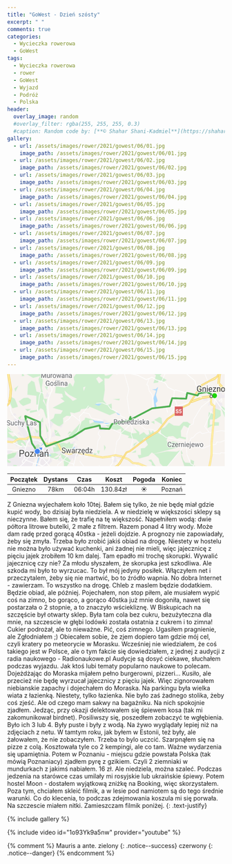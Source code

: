 ```yaml
---
title: "GoWest - Dzień szósty"
excerpt: " "
comments: true
categories:
  - Wycieczka rowerowa
  - GoWest
tags:
  - Wycieczka rowerowa
  - rower
  - GoWest
  - Wyjazd
  - Podróż
  - Polska
header:
  overlay_image: random
  #overlay_filter: rgba(255, 255, 255, 0.3)
  #caption: Random code by: [**© Shahar Shani-Kadmiel**](https://shaharkadmiel.github.io)"
gallery:
  - url: /assets/images/rower/2021/gowest/06/01.jpg
    image_path: /assets/images/rower/2021/gowest/06/01.jpg        
  - url: /assets/images/rower/2021/gowest/06/02.jpg
    image_path: /assets/images/rower/2021/gowest/06/02.jpg        
  - url: /assets/images/rower/2021/gowest/06/03.jpg
    image_path: /assets/images/rower/2021/gowest/06/03.jpg        
  - url: /assets/images/rower/2021/gowest/06/04.jpg
    image_path: /assets/images/rower/2021/gowest/06/04.jpg        
  - url: /assets/images/rower/2021/gowest/06/05.jpg
    image_path: /assets/images/rower/2021/gowest/06/05.jpg        
  - url: /assets/images/rower/2021/gowest/06/06.jpg
    image_path: /assets/images/rower/2021/gowest/06/06.jpg        
  - url: /assets/images/rower/2021/gowest/06/07.jpg
    image_path: /assets/images/rower/2021/gowest/06/07.jpg        
  - url: /assets/images/rower/2021/gowest/06/08.jpg
    image_path: /assets/images/rower/2021/gowest/06/08.jpg        
  - url: /assets/images/rower/2021/gowest/06/09.jpg
    image_path: /assets/images/rower/2021/gowest/06/09.jpg        
  - url: /assets/images/rower/2021/gowest/06/10.jpg
    image_path: /assets/images/rower/2021/gowest/06/10.jpg        
  - url: /assets/images/rower/2021/gowest/06/11.jpg
    image_path: /assets/images/rower/2021/gowest/06/11.jpg        
  - url: /assets/images/rower/2021/gowest/06/12.jpg
    image_path: /assets/images/rower/2021/gowest/06/12.jpg        
  - url: /assets/images/rower/2021/gowest/06/13.jpg
    image_path: /assets/images/rower/2021/gowest/06/13.jpg        
  - url: /assets/images/rower/2021/gowest/06/14.jpg
    image_path: /assets/images/rower/2021/gowest/06/14.jpg        
  - url: /assets/images/rower/2021/gowest/06/15.jpg
    image_path: /assets/images/rower/2021/gowest/06/15.jpg         
---
```


![mapka](/assets/images/rower/2021/gowest/06/mapka.png)

|Początek|Dystans|Czas|Koszt|Pogoda|Koniec|
|:---:|:---:|:---:|:---:|:---:|:---:|
|Gniezno|78km|06:04h|130.84zł|☀️|Poznań| 


Z Gniezna wyjechałem koło 10tej. Bałem się tylko, że nie będę miał gdzie kupić wody, bo dzisiaj była niedziela. A w niedzielę w większości sklepy są nieczynne. Bałem się, że trafię na tę większość. Napełniłem wodą: dwie półtora litrowe butelki, 2 małe z filtrem. Razem ponad 4 litry wody. Może dam radę przed gorącą 40stka - jeżeli dojdzie. A prognozy nie zapowiadały, żeby się zmyła. Trzeba było zrobić jakiś obiad na drogę. Niestety w hostelu nie można było używać kuchenki, ani żadnej nie mieli, więc jajecznicę z pięciu jajek zrobiłem 10 km dalej. Tam epadło mi trochę skorupki. Wywalić jajecznicę czy nie? Za młodu słyszałem, że skorupka jest szkodliwa. Ale szkoda mi było to wyrzucac. To był mój jedyny posiłek. Włączyłem net i przeczytalem, żeby się nie martwić, bo to źródło wapnia. No dobra Internet - zawierzam. To wszystko na drogę. Chleb z maslem będzie dodatkiem. Będzie obiad, ale później. Pojechałem, non stop piłem, ale musiałem wypić coś na zimno, bo gorąco, a gorąco 40stka już mnie dogoniła, nawet się postarzała o 2 stopnie, a to znaczyło wściekliznę. W Biskupicach na szczęście był otwarty sklep. Była tam cola bez cukru, bezużyteczna dla mnie, na szczescie w głębi lodówki została ostatnia z cukrem i to zimna! Cukier podrożał, ale to nieważne. Pić, coś zimnego. Ugasiłem pragnienie, ale  Zgłodniałem ;) Obiecałem sobie, że zjem dopiero tam gdzie mój cel, czyli kratery po meteorycie w Morasku. Wcześniej nie wiedziałem, że coś takiego jest w Polsce, ale o tym fakcie się dowiedziałem, z jednej z audycji z radia naukowego - Radionaukowe.pl Audycje są dosyć ciekawe, słuchałem podczas wyjazdu. Jak ktoś lubi tematy popularno naukowe to polecam. Dojeżdżając do Moraska mijałem pełno burgerowni, pizzeri... Kusiło, ale przecież nie będę wyrzucał jajecznicy z pięciu jajek. Więc zignorowałem niebianskie zapachy i dojechałem do Moraska. Na parkingu była wielka wiata z łazienką. Niestety, tylko łazienka. Nie było zaś żadnego stolika, żeby coś zjeść. Ale od czego mam sakwy na bagażniku. Na nich spokojnie zjadłem. Jedząc, przy okazji delektowałem się  śpiewem kosa (tak mi zakomunikował birdnet). Posiliwszy się, poszedłem zobaczyć te wgłębienia. Było ich 3 lub 4. Były puste i były z wodą. Na żywo wyglądały lepiej niż na zdjęciach z netu. W tamtym roku, jak byłem w Estonii, też były, ale żałowałem, że nie zobaczyłem. Trzeba to bylo uczcić. Szarpnąłem się na pizze z colą. Kosztowała tyle co 2 kempingi, ale co tam. Ważne wydarzenia się upamiętnia. Potem w Poznaniu - miejscu gdzie powstała Polska (tak mówią Poznaniacy) zjadłem pyrę z gzikiem. Czyli 2 ziemniaki w mundurkach z jakimś nabiałem. 16 zł. Ale niedziela, można szaleć. Podczas jedzenia na starówce czas umilały mi rosyjskie lub ukraińskie śpiewy. Potem hostel Moon - dostałem wyjątkową zniżkę na Booking, więc skorzystałem. Poza tym, chciałem skleić filmik, a w lesie pod namiotem są do tego średnie warunki. Co do klecenia, to podczas zdejmowania koszula mi się porwała. Na szczescie miałem nitki. Zamieszczam filmik poniżej. 
{: .text-justify}

<!-- {% include gallery caption="Najciekawsze zdjęcia z dzisiejszego dnia" %} -->

{% include gallery %}

{% include video id="1o93Yk9a5nw" provider="youtube" %}

{% comment %}
Mauris a ante.
zielony
{: .notice--success}
czerwony
{: .notice--danger}
{% endcomment %}

